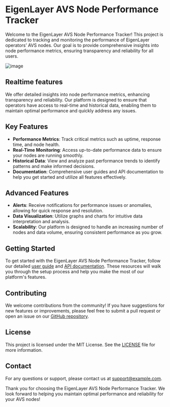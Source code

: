 # EigenLayer AVS Node Performance Tracker

Welcome to the EigenLayer AVS Node Performance Tracker! This project is dedicated to tracking and monitoring the performance of EigenLayer operators’ AVS nodes. Our goal is to provide comprehensive insights into node performance metrics, ensuring transparency and reliability for all users.

![image](https://github.com/degenbuilder7/eigenlayer-node-performance-tracker/assets/94379406/ad7221fb-1add-491b-9888-61e1940c6aa0)

## Realtime features

We offer detailed insights into node performance metrics, enhancing transparency and reliability. Our platform is designed to ensure that operators have access to real-time and historical data, enabling them to maintain optimal performance and quickly address any issues.

## Key Features

- **Performance Metrics**: Track critical metrics such as uptime, response time, and node health.
- **Real-Time Monitoring**: Access up-to-date performance data to ensure your nodes are running smoothly.
- **Historical Data**: View and analyze past performance trends to identify patterns and make informed decisions.
- **Documentation**: Comprehensive user guides and API documentation to help you get started and utilize all features effectively.

## Advanced Features

- **Alerts**: Receive notifications for performance issues or anomalies, allowing for quick response and resolution.
- **Data Visualization**: Utilize graphs and charts for intuitive data interpretation and analysis.
- **Scalability**: Our platform is designed to handle an increasing number of nodes and data volume, ensuring consistent performance as you grow.

## Getting Started

To get started with the EigenLayer AVS Node Performance Tracker, follow our detailed [user guide](#) and [API documentation](#). These resources will walk you through the setup process and help you make the most of our platform's features.

## Contributing

We welcome contributions from the community! If you have suggestions for new features or improvements, please feel free to submit a pull request or open an issue on our [GitHub repository](#).

## License

This project is licensed under the MIT License. See the [LICENSE](#) file for more information.

## Contact

For any questions or support, please contact us at [support@example.com](mailto:support@example.com).

Thank you for choosing the EigenLayer AVS Node Performance Tracker. We look forward to helping you maintain optimal performance and reliability for your AVS nodes!